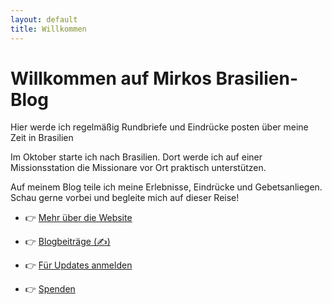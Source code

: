 ```yaml
---
layout: default
title: Willkommen
---
```


# Willkommen auf Mirkos Brasilien-Blog

Hier werde ich regelmäßig Rundbriefe und Eindrücke posten über meine Zeit in Brasilien

Im Oktober starte ich nach Brasilien. Dort werde ich auf einer Missionsstation die Missionare vor Ort praktisch unterstützen.

Auf meinem Blog teile ich meine Erlebnisse, Eindrücke und Gebetsanliegen. Schau gerne vorbei und begleite mich auf dieser Reise! 


- 👉 [Mehr über die Website](about/)
    
- 👉 [Blogbeiträge (✍️)](blog/)
    
- 👉 [Für Updates anmelden](about/#anmelden)
  
- 👉 [Spenden](spenden/)